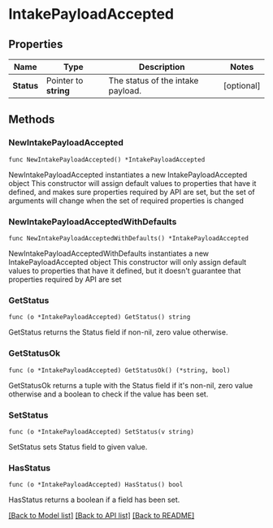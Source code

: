 # IntakePayloadAccepted

## Properties

Name | Type | Description | Notes
---- | ---- | ----------- | ------
**Status** | Pointer to **string** | The status of the intake payload. | [optional] 

## Methods

### NewIntakePayloadAccepted

`func NewIntakePayloadAccepted() *IntakePayloadAccepted`

NewIntakePayloadAccepted instantiates a new IntakePayloadAccepted object
This constructor will assign default values to properties that have it defined,
and makes sure properties required by API are set, but the set of arguments
will change when the set of required properties is changed

### NewIntakePayloadAcceptedWithDefaults

`func NewIntakePayloadAcceptedWithDefaults() *IntakePayloadAccepted`

NewIntakePayloadAcceptedWithDefaults instantiates a new IntakePayloadAccepted object
This constructor will only assign default values to properties that have it defined,
but it doesn't guarantee that properties required by API are set

### GetStatus

`func (o *IntakePayloadAccepted) GetStatus() string`

GetStatus returns the Status field if non-nil, zero value otherwise.

### GetStatusOk

`func (o *IntakePayloadAccepted) GetStatusOk() (*string, bool)`

GetStatusOk returns a tuple with the Status field if it's non-nil, zero value otherwise
and a boolean to check if the value has been set.

### SetStatus

`func (o *IntakePayloadAccepted) SetStatus(v string)`

SetStatus sets Status field to given value.

### HasStatus

`func (o *IntakePayloadAccepted) HasStatus() bool`

HasStatus returns a boolean if a field has been set.


[[Back to Model list]](../README.md#documentation-for-models) [[Back to API list]](../README.md#documentation-for-api-endpoints) [[Back to README]](../README.md)


